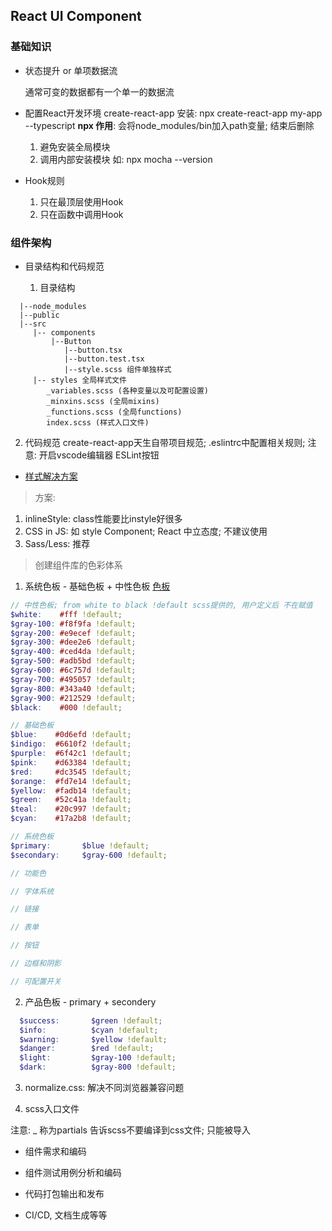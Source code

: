 ## React UI Component

### 基础知识

- 状态提升 or 单项数据流

  通常可变的数据都有一个单一的数据流

- 配置React开发环境
  create-react-app 安装: npx create-react-app my-app --typescript
  **npx 作用**: 会将node_modules/bin加入path变量; 结束后删除
  1. 避免安装全局模块
  2. 调用内部安装模块 如: npx mocha --version

- Hook规则
  1. 只在最顶层使用Hook
  2. 只在函数中调用Hook

### 组件架构

- 目录结构和代码规范

  1. 目录结构
```
  |--node_modules
  |--public
  |--src
     |-- components
         |--Button
            |--button.tsx
            |--button.test.tsx
            |--style.scss 组件单独样式
     |-- styles 全局样式文件
        _variables.scss (各种变量以及可配置设置)
        _minxins.scss (全局mixins)
        _functions.scss (全局functions)
        index.scss (样式入口文件)
```       

  2. 代码规范
    create-react-app天生自带项目规范; .eslintrc中配置相关规则; 注意: 开启vscode编辑器 ESLint按钮

- [样式解决方案](https://reactjs.org/docs/faq-styling.html)

> 方案:
  1. inlineStyle: class性能要比instyle好很多
  2. CSS in JS: 如 style Component; React 中立态度; 不建议使用
  3. Sass/Less: 推荐

> 创建组件库的色彩体系
  1. 系统色板 - 基础色板 + 中性色板 [色板](http://zhongguose.com/)
  
  ```scss
  // 中性色板; from white to black !default scss提供的, 用户定义后 不在赋值
  $white:    #fff !default;
  $gray-100: #f8f9fa !default;
  $gray-200: #e9ecef !default;
  $gray-300: #dee2e6 !default;
  $gray-400: #ced4da !default;
  $gray-500: #adb5bd !default;
  $gray-600: #6c757d !default;
  $gray-700: #495057 !default;
  $gray-800: #343a40 !default;
  $gray-900: #212529 !default;
  $black:    #000 !default;

  // 基础色板
  $blue:    #0d6efd !default;
  $indigo:  #6610f2 !default;
  $purple:  #6f42c1 !default;
  $pink:    #d63384 !default;
  $red:     #dc3545 !default;
  $orange:  #fd7e14 !default;
  $yellow:  #fadb14 !default;
  $green:   #52c41a !default;
  $teal:    #20c997 !default;
  $cyan:    #17a2b8 !default;

  // 系统色板
  $primary:       $blue !default;
  $secondary:     $gray-600 !default;

  // 功能色

  // 字体系统

  // 链接

  // 表单

  // 按钮

  // 边框和阴影

  // 可配置开关

  ```

  2. 产品色板 - primary + secondery
  ```scss
    $success:       $green !default;
    $info:          $cyan !default;
    $warning:       $yellow !default;
    $danger:        $red !default;
    $light:         $gray-100 !default;
    $dark:          $gray-800 !default;
  ```

  3. normalize.css: 解决不同浏览器兼容问题

  4. scss入口文件
  
  注意: _ 称为partials 告诉scss不要编译到css文件; 只能被导入

- 组件需求和编码

- 组件测试用例分析和编码

- 代码打包输出和发布

- CI/CD, 文档生成等等